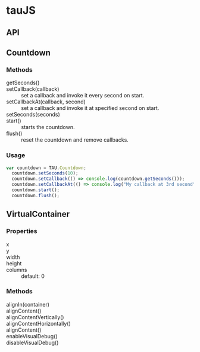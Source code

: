# tauJS

## API

## Countdown
### Methods
<dl> 
  <dt>getSeconds()</dt>
    <dd></dd>
  <dt>setCallback(callback)</dt>
    <dd>set a callback and invoke it every second on start.</dd>
  <dt>setCallbackAt(callback, second)</dt>
    <dd>set a callback and invoke it at specified second on start.</dd>
   <dt>setSeconds(seconds)</dt>
    <dd></dd>
  <dt>start()</dt>
    <dd>starts the countdown.</dd>
  <dt>flush()</dt>
    <dd>reset the countdown and remove callbacks.</dd>
</dl>

### Usage
```javascript
var countdown = TAU.Countdown;
  countdown.setSeconds(10);
  countdown.setCallback(() => console.log(countdown.getSeconds()));
  countdown.setCallbackAt(() => console.log("My callback at 3rd second"), 3);
  countdown.start();
  countdown.flush();
```


## VirtualContainer
### Properties
<dl> 
  <dt>x</dt>
  <dd></dd>
  <dt>y</dt>
  <dd></dd>
   <dt>width</dt>
  <dd></dd>
   <dt>height</dt>
  <dd></dd>
   <dt>columns</dt>
  <dd>default: 0</dd>
</dl>

### Methods
<dl> 
  <dt>alignIn(container)</dt>
    <dd></dd>
  <dt>alignContent()</dt>
    <dd></dd>
  <dt>alignContentVertically()</dt>
    <dd></dd>
  <dt>alignContentHorizontally()</dt>
    <dd></dd>
  <dt>alignContent()</dt>
    <dd></dd>
  <dt>enableVisualDebug()</dt>
    <dd></dd>
  <dt>disableVisualDebug()</dt>
    <dd></dd>
</dl>
